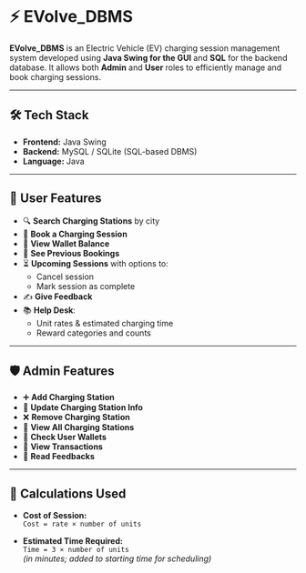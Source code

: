 # ⚡ EVolve_DBMS

**EVolve_DBMS** is an Electric Vehicle (EV) charging session management system developed using **Java Swing for the GUI** and **SQL** for the backend database. It allows both **Admin** and **User** roles to efficiently manage and book charging sessions.

---

## 🛠️ Tech Stack

- **Frontend:** Java Swing
- **Backend:** MySQL / SQLite (SQL-based DBMS)
- **Language:** Java

---

## 👤 User Features

- 🔍 **Search Charging Stations** by city
- 📅 **Book a Charging Session**
- 💼 **View Wallet Balance**
- 📜 **See Previous Bookings**
- ⏳ **Upcoming Sessions** with options to:
  - Cancel session
  - Mark session as complete
- ✍️ **Give Feedback**
- 📚 **Help Desk**:
  - Unit rates & estimated charging time
  - Reward categories and counts

---

## 🛡 Admin Features

- ➕ **Add Charging Station**
- 📝 **Update Charging Station Info**
- ❌ **Remove Charging Station**
- 📍 **View All Charging Stations**
- 👛 **Check User Wallets**
- 💸 **View Transactions**
- 💬 **Read Feedbacks**

---

## 📐 Calculations Used

- **Cost of Session:**  
  `Cost = rate × number of units`

- **Estimated Time Required:**  
  `Time = 3 × number of units`  
  *(in minutes; added to starting time for scheduling)*


